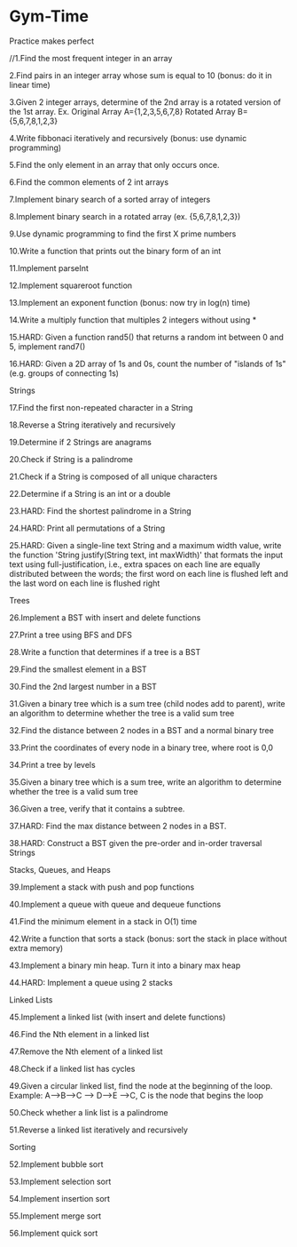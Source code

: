 Gym-Time
========

Practice makes perfect




//1.Find the most frequent integer in an array

2.Find pairs in an integer array whose sum is equal to 10 (bonus: do it in linear time)

3.Given 2 integer arrays, determine of the 2nd array is a rotated version of the 1st array. Ex. Original Array            A={1,2,3,5,6,7,8} Rotated Array B={5,6,7,8,1,2,3}

4.Write fibbonaci iteratively and recursively (bonus: use dynamic programming)

5.Find the only element in an array that only occurs once.

6.Find the common elements of 2 int arrays

7.Implement binary search of a sorted array of integers

8.Implement binary search in a rotated array (ex. {5,6,7,8,1,2,3})

9.Use dynamic programming to find the first X prime numbers

10.Write a function that prints out the binary form of an int

11.Implement parseInt

12.Implement squareroot function

13.Implement an exponent function (bonus: now try in log(n) time)

14.Write a multiply function that multiples 2 integers without using *

15.HARD: Given a function rand5() that returns a random int between 0 and 5, implement rand7()

16.HARD: Given a 2D array of 1s and 0s, count the number of "islands of 1s" (e.g. groups of connecting 1s)



Strings

17.Find the first non-repeated character in a String

18.Reverse a String iteratively and recursively

19.Determine if 2 Strings are anagrams

20.Check if String is a palindrome

21.Check if a String is composed of all unique characters

22.Determine if a String is an int or a double

23.HARD: Find the shortest palindrome in a String

24.HARD: Print all permutations of a String

25.HARD: Given a single-line text String and a maximum width value, write the function 'String justify(String text, int maxWidth)' that formats the input text using full-justification, i.e., extra spaces on each line are equally distributed between the words; the first word on each line is flushed left and the last word on each line is flushed right



Trees

26.Implement a BST with insert and delete functions

27.Print a tree using BFS and DFS

28.Write a function that determines if a tree is a BST

29.Find the smallest element in a BST

30.Find the 2nd largest number in a BST

31.Given a binary tree which is a sum tree (child nodes add to parent), write an algorithm to determine whether the tree is a valid sum tree

32.Find the distance between 2 nodes in a BST and a normal binary tree

33.Print the coordinates of every node in a binary tree, where root is 0,0

34.Print a tree by levels

35.Given a binary tree which is a sum tree, write an algorithm to determine whether the tree is a valid sum tree

36.Given a tree, verify that it contains a subtree.

37.HARD: Find the max distance between 2 nodes in a BST.

38.HARD: Construct a BST given the pre-order and in-order traversal Strings



Stacks, Queues, and Heaps

39.Implement a stack with push and pop functions

40.Implement a queue with queue and dequeue functions

41.Find the minimum element in a stack in O(1) time

42.Write a function that sorts a stack (bonus: sort the stack in place without extra memory)

43.Implement a binary min heap. Turn it into a binary max heap

44.HARD: Implement a queue using 2 stacks



Linked Lists

45.Implement a linked list (with insert and delete functions)

46.Find the Nth element in a linked list

47.Remove the Nth element of a linked list

48.Check if a linked list has cycles

49.Given a circular linked list, find the node at the beginning of the loop. Example: A-->B-->C --> D-->E -->C, C is the node that begins the loop

50.Check whether a link list is a palindrome

51.Reverse a linked list iteratively and recursively



Sorting

52.Implement bubble sort

53.Implement selection sort

54.Implement insertion sort

55.Implement merge sort

56.Implement quick sort

